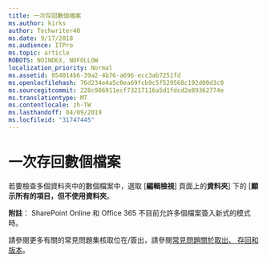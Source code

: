 ```yaml
---
title: 一次存回數個檔案
ms.author: kirks
author: Techwriter40
ms.date: 9/17/2018
ms.audience: ITPro
ms.topic: article
ROBOTS: NOINDEX, NOFOLLOW
localization_priority: Normal
ms.assetid: 854014b6-39a2-4b76-a696-ecc3ab7251fd
ms.openlocfilehash: 76d234e4a5c0ea69fcb9c5f529568c192d00d3c0
ms.sourcegitcommit: 228c986911ecf73217116a5d1fdcd2e89362774e
ms.translationtype: MT
ms.contentlocale: zh-TW
ms.lasthandoff: 04/09/2019
ms.locfileid: "31747445"
---
```

# <a name="check-in-several-files-at-once"></a>一次存回數個檔案

若要檢查多個資料夾中的數個檔案中，選取 [**編輯檢視**] 頁面上的**資料夾**] 下的 [**顯示所有的項目，但不使用資料夾**。 
  
 **附註**： SharePoint Online 和 Office 365 不目前允許多個檔案簽入新式的模式時。 
  
請參閱更多有關的常見問題集核取位在/簽出，請參閱[常見問題關於取出、 存回和版本](https://go.microsoft.com/fwlink/?linkid=2018786)。
  

